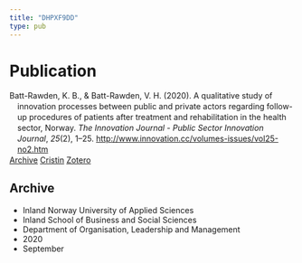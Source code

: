 ```yaml
---
title: "DHPXF9DD"
type: pub
---
```

<h1>Publication</h1>
<article id="csl-bib-container-DHPXF9DD" class="csl-bib-container">
  <div class="csl-bib-body" style="line-height: 1.35; padding-left: 1em; text-indent:-1em;">
  <div class="csl-entry">Batt-Rawden, K. B., &amp; Batt-Rawden, V. H. (2020). A qualitative study of innovation processes between public and private actors regarding follow-up procedures of patients after treatment and rehabilitation in the health sector, Norway. <i>The Innovation Journal - Public Sector Innovation Journal</i>, <i>25</i>(2), 1&#x2013;25. <a href="http://www.innovation.cc/volumes-issues/vol25-no2.htm">http://www.innovation.cc/volumes-issues/vol25-no2.htm</a></div>
</div>
  <div class="csl-bib-buttons">
    <a href="#taxonomy-article-DHPXF9DD" class="csl-bib-button">Archive</a>
    <a href alt="Cristin URL" class="csl-bib-button">Cristin</a>
    <a href alt="Zotero URL" class="csl-bib-button">Zotero</a>
  </div>
  <div id="csl-bib-meta-container-DHPXF9DD"></div>
</article>
<div id="csl-bib-meta-DHPXF9DD" class="csl-bib-meta">
  <article id="taxonomy-article-DHPXF9DD" class="taxonomy-article">
    <h1>Archive</h1>
    <ul>
      <li>Inland Norway University of Applied Sciences</li>
      <li>Inland School of Business and Social Sciences</li>
      <li>Department of Organisation, Leadership and Management</li>
      <li>2020</li>
      <li>September</li>
    </ul>
  </article>
</div>
